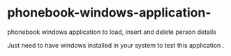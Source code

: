 # phonebook-windows-application-
phonebook windows application to load, insert and delete person details

Just need to have windows installed in your system to test this application . 
